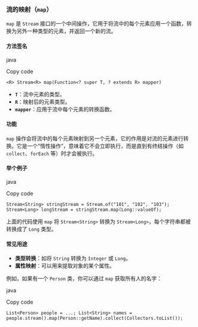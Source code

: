 ### **流的映射（`map`）**

`map` 是 `Stream` 接口的一个中间操作，它用于将流中的每个元素应用一个函数，转换为另外一种类型的元素，并返回一个新的流。

#### **方法签名**

java

Copy code

`<R> Stream<R> map(Function<? super T, ? extends R> mapper)`

- **`T`**：流中元素的类型。
- **`R`**：映射后的元素类型。
- **`mapper`**：应用于流中每个元素的转换函数。

#### **功能**

`map` 操作会将流中的每个元素映射到另一个元素，它的作用是对流的元素进行转换。它是一个“惰性操作”，意味着它不会立即执行，而是直到有终结操作（如 `collect`、`forEach` 等）时才会被执行。

#### **举个例子**

java

Copy code

`Stream<String> stringStream = Stream.of("101", "102", "103"); Stream<Long> longStream = stringStream.map(Long::valueOf);`

上面的代码使用 `map` 将 `Stream<String>` 转换为 `Stream<Long>`，每个字符串都被转换成了 `Long` 类型。

#### **常见用途**

- **类型转换**：如将 `String` 转换为 `Integer` 或 `Long`。
- **属性映射**：可以用来提取对象的某个属性。

例如，如果有一个 `Person` 类，你可以通过 `map` 获取所有人的名字：

java

Copy code

`List<Person> people = ...; List<String> names = people.stream().map(Person::getName).collect(Collectors.toList());`